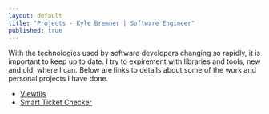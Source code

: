 ```yaml
---
layout: default
title: "Projects - Kyle Bremner | Software Engineer"
published: true
---
```


With the technologies used by software developers changing so rapidly, it is important to keep up to date. I try to expirement with libraries and tools, new and old, where I can. Below are links to details about some of the work and personal projects I have done.

* [Viewtils](Viewtils.html)
* [Smart Ticket Checker](smart_ticket_checker.html)
